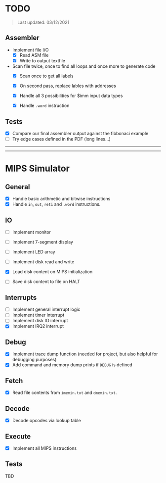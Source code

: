 # TODO
> Last updated: 03/12/2021

## Assembler
* Implement file I/O
  * [x] Read ASM file
  * [x] Write to output textfile
* Scan file twice, once to find all loops and once more to generate code
  * [x] Scan once to get all labels
  * [x] On second pass, replace lables with addresses
  * [x] Handle all 3 possibilities for $imm input data types
  * [x] Handle `.word` instruction


## Tests
* [x] Compare our final assembler output against the fibbonaci example
* [ ] Try edge cases defined in the PDF (long lines...)
______________________
___________________

# MIPS Simulator
## General
* [x] Handle basic arithmetic and bitwise instructions
* [x] Handle `in`, `out`, `reti` and `.word` instructions.

## IO
* [ ] Implement monitor
* [ ] Implement 7-segment display
* [ ] Implement LED array
* [ ] Implement disk read and write
* [x] Load disk content on MIPS initialization
* [ ] Save disk content to file on HALT


## Interrupts
* [ ] Implement general interrupt logic
* [ ] Implement timer interrupt
* [ ] Implement disk IO interrupt
* [x] Implement IRQ2 interrupt

## Debug
* [x] Implement trace dump function (needed for project, but also helpful for debugging purposes)
* [x] Add command and memory dump prints if `DEBUG` is defined

## Fetch
* [x] Read file contents from `imemin.txt` and `dmemin.txt`.
## Decode
* [x] Decode opcodes via lookup table

## Execute
* [x] Implement all MIPS instructions

## Tests
TBD
